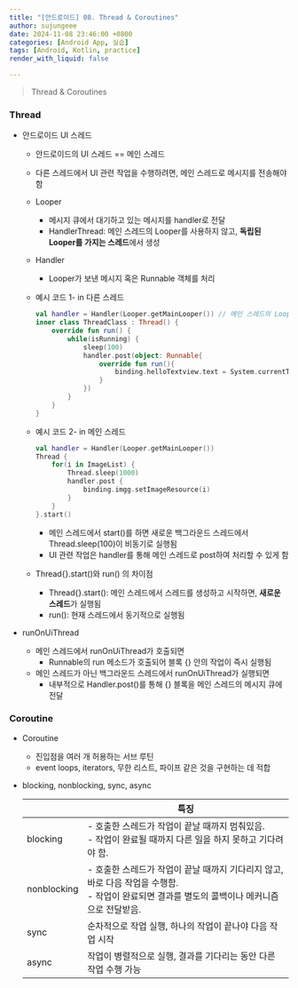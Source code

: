 ```yaml
---
title: "[안드로이드] 08. Thread & Coroutines"
author: sujungeee
date: 2024-11-08 23:46:00 +0800
categories: [Android App, 실습]
tags: [Android, Kotlin, practice]
render_with_liquid: false

---
```


> Thread & Coroutines



### Thread

- 안드로이드 UI 스레드

  - 안드로이드의 UI 스레드 == 메인 스레드
  - 다른 스레드에서 UI 관련 작업을 수행하려면, 메인 스레드로 메시지를 전송해야 함
  - Looper
    - 메시지 큐에서 대기하고 있는 메시지를 handler로 전달
    - HandlerThread: 메인 스레드의 Looper를 사용하지 않고, **독립된 Looper를 가지는 스레드**에서 생성
  - Handler
    - Looper가 보낸 메시지 혹은 Runnable 객체를 처리

   - 예시 코드 1- in 다른 스레드

     ```kotlin
     val handler = Handler(Looper.getMainLooper()) // 메인 스레드의 Looper와 연결된 Handler를 생성
     inner class ThreadClass : Thread() {
         override fun run() {
             while(isRunning) {
                 sleep(100)
                 handler.post(object: Runnable{
                     override fun run(){
                         binding.helloTextview.text = System.currentTimeMillis().toString()
                     }
                 })
             }
         }
     }
     ```

   - 예시 코드 2- in 메인 스레드

     ```kotlin
     val handler = Handler(Looper.getMainLooper())
     Thread {
         for(i in ImageList) {
             Thread.sleep(1000)
             handler.post {
                 binding.imgg.setImageResource(i)
             }
         }
     }.start()
     ```

     - 메인 스레드에서 start()를 하면 새로운 백그라운드 스레드에서 Thread.sleep(100)이 비동기로 실행됨
     - UI 관련 작업은 handler를 통해 메인 스레드로 post하여 처리할 수 있게 함

   - Thread{}.start()와 run() 의 차이점

     - Thread{}.start(): 메인 스레드에서 스레드를 생성하고 시작하면, **새로운 스레드**가 실행됨
     - run(): 현재 스레드에서 동기적으로 실행됨



- runOnUiThread
  - 메인 스레드에서 runOnUiThread가 호출되면
    - Runnable의 run 메소드가 호출되어 블록 {} 안의 작업이 즉시 실행됨
  - 메인 스레드가 아닌 백그라운드 스레드에서 runOnUiThread가 실행되면
    - 내부적으로 Handler.post()를 통해 {} 블록을 메인 스레드의 메시지 큐에 전달



### Coroutine

- Coroutine
  - 진입점을 여러 개 허용하는 서브 루틴
  - event loops, iterators, 무한 리스트, 파이프 같은 것을 구현하는 데 적합



- blocking, nonblocking, sync, async

  |             | 특징                                                         |
  | ----------- | ------------------------------------------------------------ |
  | blocking    | - 호출한 스레드가 작업이 끝날 때까지 멈춰있음.<br>- 작업이 완료될 때까지 다른 일을 하지 못하고 기다려야 함. |
  | nonblocking | - 호출한 스레드가 작업이 끝날 때까지 기다리지 않고, 바로 다음 작업을 수행함.<br>- 작업이 완료되면 결과를 별도의 콜백이나 메커니즘으로 전달받음. |
  | sync        | 순차적으로 작업 실행, 하나의 작업이 끝나야 다음 작업 시작    |
  | async       | 작업이 병렬적으로 실행, 결과를 기다리는 동안 다른 작업 수행 가능 |

  

